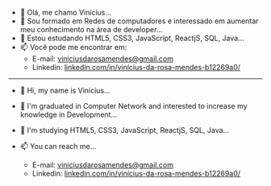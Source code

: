 - 👋 Olá, me chamo Vinicius...
- 👀 Sou formado em Redes de computadores e interessado em aumentar meu conhecimento na área de developer...
- 🌱 Estou estudando HTML5, CSS3, JavaScript, ReactjS, SQL, Java...
- 📫 Você pode me encontrar em:
  - E-mail: viniciusdarosamendes@gmail.com
  - Linkedin: [linkedin.com/in/vinícius-da-rosa-mendes-b12269a0/](linkedin.com/in/vinícius-da-rosa-mendes-b12269a0/)


------------------------------------------------------------------------------------------------------------------------------

- 👋 Hi, my name is Vinicius...

- 👀 I'm graduated in Computer Network and interested to increase my knowledge in Development...

- 🌱 I'm studying HTML5, CSS3, JavaScript, ReactjS, SQL, Java...

- 📫 You can reach me...

  - E-mail: viniciusdarosamendes@gmail.com
  - Linkedin: [linkedin.com/in/vinícius-da-rosa-mendes-b12269a0/](linkedin.com/in/vinícius-da-rosa-mendes-b12269a0/)

  
